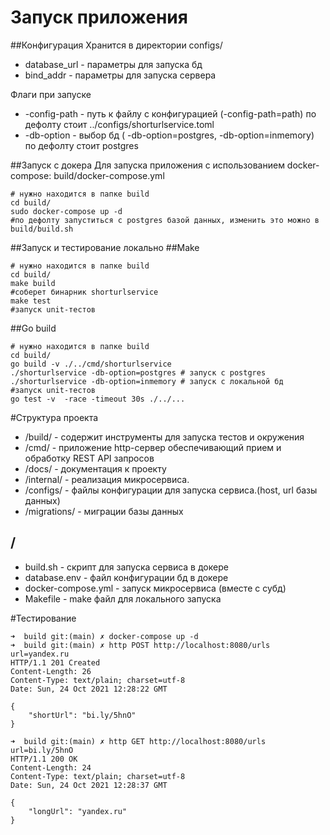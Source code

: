 # Запуск приложения

##Конфигурация
Хранится в директории configs/
* database_url - параметры для запуска бд
* bind_addr - параметры для запуска сервера

Флаги при запуске
* -config-path - путь к файлу с конфигурацией (-config-path=path)
  по дефолту стоит ../configs/shorturlservice.toml
* -db-option - выбор бд ( -db-option=postgres, -db-option=inmemory) по дефолту стоит postgres 

##Запуск с докера
Для запуска приложения с использованием docker-compose: build/docker-compose.yml
```shell
# нужно находится в папке build
cd build/
sudo docker-compose up -d
#по дефолту запуститься с postgres базой данных, изменить это можно в build/build.sh
```

##Запуск и тестирование локально
##Make
```shell
# нужно находится в папке build
cd build/
make build
#соберет бинарник shorturlservice
make test
#запуск unit-тестов
```

##Go build
```shell
# нужно находится в папке build
cd build/
go build -v ./../cmd/shorturlservice
./shorturlservice -db-option=postgres # запуск с postgres
./shorturlservice -db-option=inmemory # запуск с локальной бд
#запуск unit-тестов
go test -v  -race -timeout 30s ./../...
```

#Структура проекта

* /build/ - содержит инструменты для запуска тестов и окружения
* /cmd/ - приложение http-сервер обеспечивающий прием и обработку REST API запросов
* /docs/ - документация к проекту
* /internal/ - реализация микросервиса.
* /configs/ - файлы конфигурации для запуска сервиса.(host, url базы данных)
* /migrations/ - миграции базы данных

## /
* build.sh - скрипт для запуска сервиса в докере
* database.env - файл конфигурации бд в докере
* docker-compose.yml - запуск микросервиса (вместе с субд)
* Makefile - make файл для локального запуска

#Тестирование
```shell
➜  build git:(main) ✗ docker-compose up -d   
➜  build git:(main) ✗ http POST http://localhost:8080/urls url=yandex.ru
HTTP/1.1 201 Created
Content-Length: 26
Content-Type: text/plain; charset=utf-8
Date: Sun, 24 Oct 2021 12:28:22 GMT

{
    "shortUrl": "bi.ly/5hnO"
}

➜  build git:(main) ✗ http GET http://localhost:8080/urls url=bi.ly/5hnO          
HTTP/1.1 200 OK
Content-Length: 24
Content-Type: text/plain; charset=utf-8
Date: Sun, 24 Oct 2021 12:28:37 GMT

{
    "longUrl": "yandex.ru"
}

```